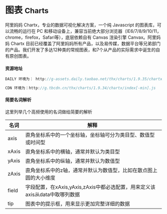 # 图表  <small>Charts</small>

阿里妈妈 Chartx，专业的数据可视化解决方案，一个纯 Javascript 的图表库，可以流畅的运行在 PC 和移动设备上，兼容当前绝大部分浏览器（IE6/7/8/9/10/11，chrome，firefox，Safari等），底层依赖自有 Canvas 渲染引擎 Canvax。阿里妈妈 Chartx 目前已经覆盖了阿里妈妈所有产品，以及易传媒，数据平台等兄弟部门的产品。我们开发了多达12种类的常规图表，和7个从产品的实际需求中诞生的自有原创图表。

#### 资源地址 

```js
DAILY 环境为： http://g-assets.daily.taobao.net/thx/charts/1.9.35/chartx/index[-min].js

CDN 环境为：http://g.tbcdn.cn/thx/charts/1.9.34/chartx/index[-min].js
```

#### 简要名词解析

这里列举几个高频使用的名词做给简要的解析

<table class="table">
<thead>
    <tr><th>名词</th><th>解释</th></tr>
	</thead>
	<tbody>
    <tr>
        <td>axis</td>
        <td>直角坐标系中的一个坐标轴，坐标轴可分为类目型、数值型或时间型</td>
    </tr>
    <tr>
        <td>xAxis</td>
        <td>直角坐标系中的横轴，通常并默认为类目型</td>
    </tr>
    <tr>
        <td>yAxis</td>
        <td>直角坐标系中的纵轴，通常并默认为数值型</td>
    </tr>
    <tr>
        <td>zAxis</td>
        <td>直角坐标系中的z轴，通常并默认为数值型，比如在散点图上圆的大小维度</td>
    </tr>
    <tr>
        <td>field</td>
        <td>字段配置，在xAxis,yAxis,zAxis中都必选配置，用来定义该axis从data中取哪列数据</td>
    </tr>
    <tr>
        <td>tip</td>
        <td>图表中的提示框，用来显示更加完整详细的数据</td>
    </tr>
    </tbody>
 </table>
